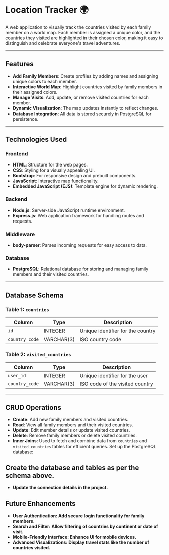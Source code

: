 # Location Tracker 🌍

A web application to visually track the countries visited by each family member on a world map. Each member is assigned a unique color, and the countries they visited are highlighted in their chosen color, making it easy to distinguish and celebrate everyone's travel adventures.

---

## Features

- **Add Family Members**: Create profiles by adding names and assigning unique colors to each member.
- **Interactive World Map**: Highlight countries visited by family members in their assigned colors.
- **Manage Visits**: Add, update, or remove visited countries for each member.
- **Dynamic Visualization**: The map updates instantly to reflect changes.
- **Database Integration**: All data is stored securely in PostgreSQL for persistence.

---

## Technologies Used

### Frontend
- **HTML**: Structure for the web pages.
- **CSS**: Styling for a visually appealing UI.
- **Bootstrap**: For responsive design and prebuilt components.
- **JavaScript**: Interactive map functionality.
- **Embedded JavaScript (EJS)**: Template engine for dynamic rendering.

### Backend
- **Node.js**: Server-side JavaScript runtime environment.
- **Express.js**: Web application framework for handling routes and requests.

### Middleware
- **body-parser**: Parses incoming requests for easy access to data.

### Database
- **PostgreSQL**: Relational database for storing and managing family members and their visited countries.

---

## Database Schema

### Table 1: `countries`
| Column         | Type       | Description                      |
|----------------|------------|----------------------------------|
| `id`           | INTEGER    | Unique identifier for the country |
| `country_code` | VARCHAR(3) | ISO country code                 |

### Table 2: `visited_countries`
| Column         | Type       | Description                     |
|----------------|------------|---------------------------------|
| `user_id`      | INTEGER    | Unique identifier for the user  |
| `country_code` | VARCHAR(3) | ISO code of the visited country |

---

## CRUD Operations

- **Create**: Add new family members and visited countries.
- **Read**: View all family members and their visited countries.
- **Update**: Edit member details or update visited countries.
- **Delete**: Remove family members or delete visited countries.
- **Inner Joins**: Used to fetch and combine data from `countries` and `visited_countries` tables for efficient queries.
Set up the PostgreSQL database:

## Create the database and tables as per the schema above.
- **Update the connection details in the project.**

## Future Enhancements
- **User Authentication: Add secure login functionality for family members.**
- **Search and Filter: Allow filtering of countries by continent or date of visit.**
- **Mobile-Friendly Interface: Enhance UI for mobile devices.**
- **Advanced Visualizations: Display travel stats like the number of countries visited.**
